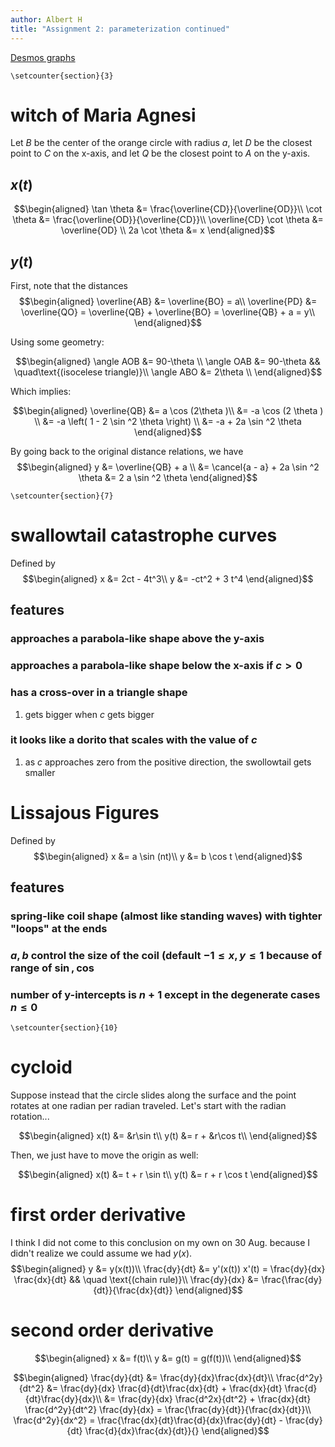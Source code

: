 ```yaml
---
author: Albert H
title: "Assignment 2: parameterization continued"
---
```


[Desmos graphs](https://www.desmos.com/calculator/hhb49omfkj)

```{=latex}
\setcounter{section}{3}
```
# witch of Maria Agnesi

Let $B$ be the center of the orange circle with radius $a$, let $D$ be
the closest point to $C$ on the x-axis, and let $Q$ be the closest point
to $A$ on the y-axis.

## $x(t)$

$$\begin{aligned}
    \tan \theta &= \frac{\overline{CD}}{\overline{OD}}\\
    \cot  \theta &= \frac{\overline{OD}}{\overline{CD}}\\
    \overline{CD} \cot  \theta &= \overline{OD} \\
    2a \cot  \theta &= x
   \end{aligned}$$

## $y(t)$

First, note that the distances $$\begin{aligned}
   \overline{AB} &= \overline{BO} = a\\
   \overline{PD} &= \overline{QO} = \overline{QB} + \overline{BO} = \overline{QB} + a = y\\
   \end{aligned}$$

Using some geometry:

$$\begin{aligned}
   \angle AOB &= 90-\theta \\
   \angle OAB &= 90-\theta && \quad\text{(isocelese triangle)}\\
   \angle ABO &= 2\theta \\
   \end{aligned}$$

Which implies:

$$\begin{aligned}
   \overline{QB} &= a \cos (2\theta )\\
   &= -a \cos  (2 \theta )  \\
   &= -a \left( 1 - 2 \sin ^2 \theta \right)  \\
   &= -a + 2a \sin  ^2 \theta 
   \end{aligned}$$

By going back to the original distance relations, we have
$$\begin{aligned}
   y &= \overline{QB} + a \\
   &= \cancel{a - a} + 2a \sin  ^2 \theta 
   &= 2 a \sin  ^2 \theta 
   \end{aligned}$$

```{=latex}
\setcounter{section}{7}
```
# swallowtail catastrophe curves

Defined by $$\begin{aligned}
  x &= 2ct - 4t^3\\
  y &= -ct^2 + 3 t^4
  \end{aligned}$$

## features

### approaches a parabola-like shape above the y-axis

### approaches a parabola-like shape below the x-axis if $c > 0$

### has a cross-over in a triangle shape

1.  gets bigger when $c$ gets bigger

### it looks like a dorito that scales with the value of $c$

1.  as $c$ approaches zero from the positive direction, the swollowtail
    gets smaller

# Lissajous Figures

Defined by $$\begin{aligned}
  x &= a \sin (nt)\\
  y &= b \cos  t
  \end{aligned}$$

## features

### spring-like coil shape (almost like standing waves) with tighter \"loops\" at the ends

### $a, b$ control the size of the coil (default $-1 \le x, y \le 1$ because of range of $\sin, \cos$

### number of y-intercepts is $n+1$ except in the degenerate cases $n \le 0$

```{=latex}
\setcounter{section}{10}
```
# cycloid

Suppose instead that the circle slides along the surface and the point
rotates at one radian per radian traveled. Let\'s start with the radian
rotation...

$$\begin{aligned}
  x(t) &= &r\sin t\\
  y(t) &= r + &r\cos t\\
  \end{aligned}$$

Then, we just have to move the origin as well:

$$\begin{aligned}
  x(t) &= t + r \sin  t\\
  y(t) &= r + r \cos t
  \end{aligned}$$

# first order derivative

I think I did not come to this conclusion on my own on 30 Aug. because I
didn\'t realize we could assume we had $y(x)$. $$\begin{aligned}
  y &= y(x(t))\\
  \frac{dy}{dt} &= y'(x(t)) x'(t) = \frac{dy}{dx} \frac{dx}{dt} && \quad \text{(chain rule)}\\
  \frac{dy}{dx} &= \frac{\frac{dy}{dt}}{\frac{dx}{dt}}
  \end{aligned}$$

# second order derivative

$$\begin{aligned}
  x &= f(t)\\
  y &= g(t) = g(f(t))\\
  \end{aligned}$$

$$\begin{aligned}
  \frac{dy}{dt} &= \frac{dy}{dx}\frac{dx}{dt}\\
  \frac{d^2y}{dt^2} &= \frac{dy}{dx} \frac{d}{dt}\frac{dx}{dt} + \frac{dx}{dt} \frac{d}{dt}\frac{dy}{dx}\\
  &= \frac{dy}{dx} \frac{d^2x}{dt^2} + \frac{dx}{dt} \frac{d^2y}{dt^2}
  \frac{dy}{dx} = \frac{\frac{dy}{dt}}{\frac{dx}{dt}}\\
  \frac{d^2y}{dx^2} = \frac{\frac{dx}{dt}\frac{d}{dx}\frac{dy}{dt} - \frac{dy}{dt} \frac{d}{dx}\frac{dx}{dt}}{}
  \end{aligned}$$
